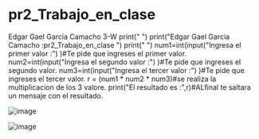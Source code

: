# pr2_Trabajo_en_clase
Edgar Gael Garcia Camacho 3-W
print(" ")
print("Edgar Gael Garcia Camacho :pr2_Trabajo_en_clase ")
print(" ")
num1=int(input("Ingresa el primer valor :")  )#Te pide que ingreses el primer valor.
num2=int(input("Ingresa el segundo valor :") )#Te pide que ingreses el segundo valor.
num3=int(input("Ingresa el tercer valor :") )#Te pide que ingreses el tercer valor.
r = (num1 * num2 * num3)#se realiza la multiplicacion de los 3 valore.
print("El resultado es :",r)#ALfinal te saltara un mensaje con el resultado.

![image](https://github.com/user-attachments/assets/2fde0c52-176c-47aa-9d0d-c3c2c63795f4)

![image](https://github.com/user-attachments/assets/9d4d14a7-1aaf-47a3-ab05-017488e16056)

